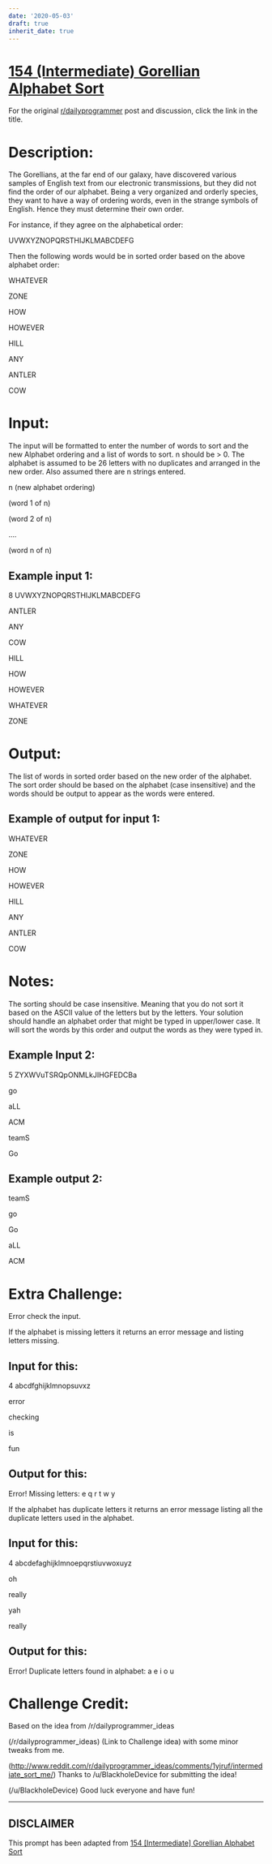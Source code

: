 ```yaml
---
date: '2020-05-03'
draft: true
inherit_date: true
---
```


# [154 (Intermediate) Gorellian Alphabet Sort](https://www.reddit.com/r/dailyprogrammer/comments/20sjif/4192014_challenge_154_intermediate_gorellian/)

For the original [r/dailyprogrammer](https://www.reddit.com/r/dailyprogrammer/) post and discussion, click the link in the title.

# Description:
The Gorellians, at the far end of our galaxy, have discovered various samples of English text from our electronic transmissions, but they did not find the order of our alphabet. Being a very organized and orderly species, they want to have a way of ordering words, even in the strange symbols of English. Hence they must determine their own order.  

For instance, if they agree on the alphabetical order:  

UVWXYZNOPQRSTHIJKLMABCDEFG  

Then the following words would be in sorted order based on the above alphabet order:  

WHATEVER

ZONE

HOW

HOWEVER

HILL

ANY

ANTLER

COW

# Input:
The input will be formatted to enter the number of words to sort and the new Alphabet ordering and a list of words to sort. n should be > 0. The alphabet is assumed to be 26 letters with no duplicates and arranged in the new order. Also assumed there are n strings entered.

n (new alphabet ordering)

(word 1 of n)

(word 2 of n)

....

(word n of n)

## Example input 1:
8 UVWXYZNOPQRSTHIJKLMABCDEFG

ANTLER

ANY

COW

HILL

HOW

HOWEVER

WHATEVER

ZONE

# Output:
The list of words in sorted order based on the new order of the alphabet. The sort order should be based on the alphabet (case insensitive) and the words should be output to appear as the words were entered.

## Example of output for input 1:
WHATEVER

ZONE

HOW

HOWEVER

HILL

ANY

ANTLER

COW

# Notes:
The sorting should be case insensitive. Meaning that you do not sort it based on the ASCII value of the letters but by the letters. Your solution should handle an alphabet order that might be typed in upper/lower case. It will sort the words by this order and output the words as they were typed in.

## Example Input 2:
5 ZYXWVuTSRQpONMLkJIHGFEDCBa

go

aLL

ACM

teamS

Go

## Example output 2:
teamS

go

Go

aLL

ACM

# Extra Challenge:
Error check the input.

If the alphabet is missing letters it returns an error message and listing letters missing.

## Input for this:
4 abcdfghijklmnopsuvxz

error

checking

is

fun

## Output for this:
Error! Missing letters: e q r t w y

If the alphabet has duplicate letters it returns an error message listing all the duplicate letters used in the alphabet.

## Input for this:
4 abcdefaghijklmnoepqrstiuvwoxuyz

oh

really

yah

really

## Output for this:
Error! Duplicate letters found in alphabet: a e i o u

# Challenge Credit:
Based on the idea from /r/dailyprogrammer_ideas 

(/r/dailyprogrammer_ideas)
(Link to Challenge idea)
with some minor tweaks from me.

(http://www.reddit.com/r/dailyprogrammer_ideas/comments/1yjruf/intermediate_sort_me/)
Thanks to /u/BlackholeDevice for submitting the idea!

(/u/BlackholeDevice)
Good luck everyone and have fun!


----
## **DISCLAIMER**
This prompt has been adapted from [154 [Intermediate] Gorellian Alphabet Sort](https://www.reddit.com/r/dailyprogrammer/comments/20sjif/4192014_challenge_154_intermediate_gorellian/
)
